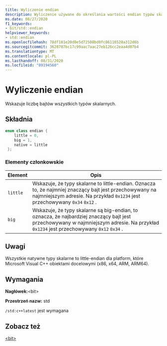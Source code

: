 ```yaml
---
title: Wyliczenie endian
description: Wyliczenie używane do określania wartości endian typów skalarnych
ms.date: 08/27/2020
f1_keywords:
- bit/std::endian
helpviewer_keywords:
- std::endian
ms.openlocfilehash: 78df181e20d0e5d72508bd0fc86118528a312d6b
ms.sourcegitcommit: 3628707bc17c99aac7aac27eb126cc2eaa4d07b4
ms.translationtype: MT
ms.contentlocale: pl-PL
ms.lasthandoff: 08/31/2020
ms.locfileid: "89194560"
---
```

# <a name="endian-enum"></a>Wyliczenie endian

Wskazuje liczbę bajtów wszystkich typów skalarnych.

## <a name="syntax"></a>Składnia

```cpp
enum class endian {
    little = 0,
    big = 1,
    native = little
 };
```

### <a name="members"></a>Elementy członkowskie

|Element|Opis|
|-|-|
| `little` | Wskazuje, że typy skalarne to little-endian. Oznacza to, że najmniej znaczący bajt jest przechowywany na najmniejszym adresie. Na przykład `0x1234` jest przechowywany `0x34` `0x12` .  |
| `big` | Wskazuje, że typy skalarne są big-endian, to oznacza, że najbardziej znaczący bajt jest przechowywany w najmniejszym adresie. Na przykład `0x1234` jest przechowywany `0x12` `0x34` .  |

## <a name="remarks"></a>Uwagi

Wszystkie natywne typy skalarne to little-endian dla platform, które Microsoft Visual C++ obiektami docelowymi (x86, x64, ARM, ARM64).

## <a name="requirements"></a>Wymagania

**Nagłówek:**\<bit>

**Przestrzeń nazw:** std

`/std:c++latest` jest wymagana

## <a name="see-also"></a>Zobacz też

[\<bit>](../standard-library/bit.md)  
